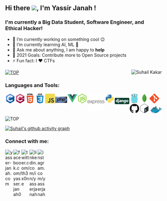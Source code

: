 ## Hi there <img src="https://media.giphy.com/media/hvRJCLFzcasrR4ia7z/giphy.gif" width="25px">, I'm Yassir Janah !

### I'm currently a Big Data Student, Software Engineer, and Ethical Hacker!

- 🔭 I’m currently working on something cool :wink:
- 🌱 I’m currently learning AI, ML 🤣
- 💬 Ask me about anything, I am happy to **help**
- 🥅 2021 Goals: Contribute more to Open Source projects
- ⚡ Fun fact: I :heart: CTFs


<a href="#yasserjanah">
  <img src="https://github-readme-stats.vercel.app/api?username=yasserjanah&show_icons=true&theme=react&count_private=true&include_all_commits=true" alt="Suhail Kakar" align="right" />
</a>

<a href="#yasserjanah">
<img align="center" alt="TOP" src="https://github-readme-stats.vercel.app/api/top-langs/?username=yasserjanah&show_icons=true&hide_border=false&theme=react" align="left" />
</a>


### Languages and Tools:
<p align="center">
<img align="left" alt="C Programming" width="32px" src="https://raw.githubusercontent.com/devicons/devicon/master/icons/c/c-original.svg" />
<img align="left" alt="C++" width="32px" src="https://raw.githubusercontent.com/devicons/devicon/master/icons/cplusplus/cplusplus-original.svg" />
<img align="left" alt="HTML5" width="32px" src="https://raw.githubusercontent.com/devicons/devicon/master/icons/html5/html5-original-wordmark.svg" />
<img align="left" alt="CSS3" width="32px" src="https://raw.githubusercontent.com/devicons/devicon/master/icons/css3/css3-original-wordmark.svg" />
<img align="left" alt="JavaScript" width="32px" src="https://raw.githubusercontent.com/devicons/devicon/master/icons/javascript/javascript-original.svg" />
<img align="left" alt="PHP" width="40px" src="https://raw.githubusercontent.com/devicons/devicon/master/icons/php/php-original.svg" />
<img align="left" alt="VueJS" width="32px" src="https://raw.githubusercontent.com/devicons/devicon/master/icons/vuejs/vuejs-original.svg" />
<img align="left" alt="Node.js" width="32px" src="https://raw.githubusercontent.com/devicons/devicon/master/icons/nodejs/nodejs-original.svg" />
<img align="left" alt="Express.js" width="56px" src="https://raw.githubusercontent.com/devicons/devicon/master/icons/express/express-original-wordmark.svg" />
<img align="left" alt="Python" width="32px" src="https://raw.githubusercontent.com/devicons/devicon/master/icons/python/python-original.svg" />
<img align="left" alt="Django" width="48px" src="https://raw.githubusercontent.com/devicons/devicon/master/icons/django/django-original.svg" />
<img align="left" alt="Golang" width="32px" src="https://raw.githubusercontent.com/devicons/devicon/master/icons/go/go-original.svg" />
<img align="left" alt="MongoDB" width="32px" src="https://raw.githubusercontent.com/devicons/devicon/master/icons/mongodb/mongodb-original.svg" />
<img align="left" alt="Git" width="32px" src="https://raw.githubusercontent.com/devicons/devicon/master/icons/git/git-original.svg" />
<img align="left" alt="GitHub" width="32px" src="https://raw.githubusercontent.com/devicons/devicon/master/icons/github/github-original.svg" />
<img align="left" alt="Bash" width="32px" src="https://raw.githubusercontent.com/devicons/devicon/master/icons/bash/bash-original.svg" />
<img align="left" alt="Docker" width="40px" src="https://raw.githubusercontent.com/devicons/devicon/master/icons/docker/docker-original.svg" />
</p>
<br/>
<br/>
<br/>

<img align="center" alt="" src="https://github-readme-stats.vercel.app/api?username=yasserjanah&show_icons=true&hide_border=true" />
<br>
<img align="center" alt="TOP" src="https://github-readme-stats.vercel.app/api/top-langs/?username=yasserjanah&show_icons=true&hide_border=true" />

[![Suhail's github activity graph](https://activity-graph.herokuapp.com/graph?username=suhailkakar&theme=react-dark)](https://github.com/suhailkakar)

### Connect with me:
[<img align="left" alt="yasser-janah.com" width="26px" src="https://i.ibb.co/yN2YTKn/logo.png" />][website]
[<img align="left" alt="facebook.com/yasser.janah0" width="26px" src="https://img.icons8.com/fluent/48/000000/facebook-new.png" />][facebook]
[<img align="left" alt="twitter.com/th3x0ne" width="26px" src="https://img.icons8.com/fluent/50/000000/twitter.png" />][twitter]
[<img align="left" alt="linkedin.com/in/yasserjanah" width="26px" src="https://img.icons8.com/color/48/000000/linkedin.png" />][linkedin]
[<img align="left" alt="instagram.com/yasserjanah" width="26px" src="https://img.icons8.com/fluent/50/000000/instagram-new.png" />][instagram]
<br/>
<br/>

[website]: https://www.yasser-janah.com
[facebook]: https://facebook.com/yasser.janah0
[twitter]: https://twitter.com/th3x0ne
[instagram]: https://instagram.com/yasserjanah
[linkedin]: https://linkedin.com/in/yasserjanah
